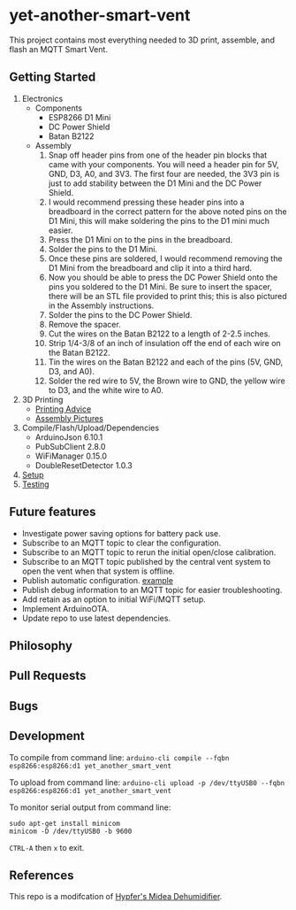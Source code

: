 # yet-another-smart-vent

This project contains most everything needed to 3D print, assemble, and flash an MQTT Smart Vent.

## Getting Started
1. Electronics
    - Components
        - ESP8266 D1 Mini
        - DC Power Shield
        - Batan B2122
    - Assembly
        1. Snap off header pins from one of the header pin blocks that came with your components. You will need a header pin for 5V, GND, D3, A0, and 3V3. The first four are needed, the 3V3 pin is just to add stability between the D1 Mini and the DC Power Shield.
        2. I would recommend pressing these header pins into a breadboard in the correct pattern for the above noted pins on the D1 Mini, this will make soldering the pins to the D1 mini much easier.
        3. Press the D1 Mini on to the pins in the breadboard.
        4. Solder the pins to the D1 Mini.
        5. Once these pins are soldered, I would recommend removing the D1 Mini from the breadboard and clip it into a third hard.
        6. Now you should be able to press the DC Power Shield onto the pins you soldered to the D1 Mini. Be sure to insert the spacer, there will be an STL file provided to print this; this is also pictured in the Assembly instructions.
        7. Solder the pins to the DC Power Shield.
        8. Remove the spacer.
        9. Cut the wires on the Batan B2122 to a length of 2-2.5 inches.
        10. Strip 1/4-3/8 of an inch of insulation off the end of each wire on the Batan B2122.
        11. Tin the wires on the Batan B2122 and each of the pins (5V, GND, D3, and A0).
        12. Solder the red wire to 5V, the Brown wire to GND, the yellow wire to D3, and the white wire to A0.
2. 3D Printing
    - [Printing Advice](/VENT_PRINTING.md)
    - [Assembly Pictures](/VENT_ASSEMBLY.md)
3. Compile/Flash/Upload/Dependencies
    - ArduinoJson 6.10.1
    - PubSubClient 2.8.0
    - WiFiManager 0.15.0
    - DoubleResetDetector 1.0.3
4. [Setup](/SETUP.md)
5. [Testing](/TESTING.md) 

## Future features
- Investigate power saving options for battery pack use.
- Subscribe to an MQTT topic to clear the configuration.
- Subscribe to an MQTT topic to rerun the initial open/close calibration.
- Subscribe to an MQTT topic published by the central vent system to open the vent when that system is offline.
- Publish automatic configuration. [example](https://github.com/Hypfer/esp8266-midea-dehumidifier/blob/ff869266c660657da25dc90e801d583ad34b6a8d/src/esp8266-midea-dehumidifier/esp8266-midea-dehumidifier.ino#L270)
- Publish debug information to an MQTT topic for easier troubleshooting.
- Add retain as an option to initial WiFi/MQTT setup.
- Implement ArduinoOTA.
- Update repo to use latest dependencies.

## Philosophy

## Pull Requests

## Bugs

## Development
To compile from command line:
`arduino-cli compile --fqbn esp8266:esp8266:d1 yet_another_smart_vent`

To upload from command line:
`arduino-cli upload -p /dev/ttyUSB0 --fqbn esp8266:esp8266:d1 yet_another_smart_vent`

To monitor serial output from command line:
```
sudo apt-get install minicom
minicom -D /dev/ttyUSB0 -b 9600
```
`CTRL-A` then  `x` to exit.

## References
This repo is a modifcation of [Hypfer's Midea Dehumidifier](https://github.com/Hypfer/esp8266-midea-dehumidifier).
